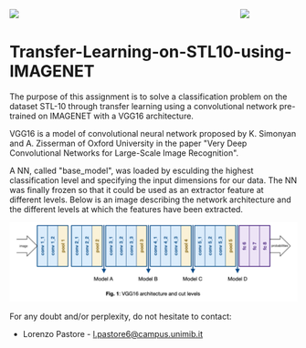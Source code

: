 <p float="left">
 <img src="https://github.com/LorenzoPastore/FoCS_2019-20/blob/master/images/DS%20Logo.png" width = "500"/>
 <img src="https://github.com/LorenzoPastore/FoCS_2019-20/blob/master/images/Bicocca%20Logo.png" width = "100" align="right"/>
</p>

# Transfer-Learning-on-STL10-using-IMAGENET

The purpose of this assignment is to solve a classification problem on the dataset STL-10 through transfer learning using a convolutional network pre-trained on IMAGENET with a VGG16 architecture.


VGG16 is a model of convolutional neural network proposed by K. Simonyan and A. Zisserman of Oxford University in the paper "Very Deep Convolutional Networks for Large-Scale Image Recognition".


A NN, called "base_model", was loaded by esculding the highest classification level and specifying the input dimensions for our data. The NN was finally frozen so that it could be used as an extractor feature at different levels. Below is an image describing the network architecture and the different levels at which the features have been extracted.

![img](img.png)

For any doubt and/or perplexity, do not hesitate to contact:
- Lorenzo Pastore - l.pastore6@campus.unimib.it
